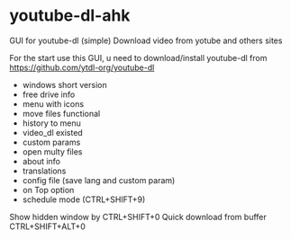 # youtube-dl-ahk
GUI for youtube-dl (simple)
Download video from yotube and others sites

For the start use this GUI, u need to download/install youtube-dl from
https://github.com/ytdl-org/youtube-dl

- windows short version
- free drive info
- menu with icons
- move files functional
- history to menu
- video_dl existed
- custom params
- open multy files
- about info
- translations
- config file (save lang and custom param)
- on Top option
- schedule mode (CTRL+SHIFT+9)

Show hidden window by CTRL+SHIFT+0
Quick download from buffer CTRL+SHIFT+ALT+0